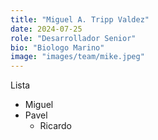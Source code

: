 ```yaml
---
title: "Miguel A. Tripp Valdez"
date: 2024-07-25
role: "Desarrollador Senior"
bio: "Biologo Marino"
image: "images/team/mike.jpeg"
---
```


Lista

*   Miguel
*   Pavel
    *   Ricardo
